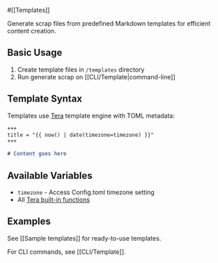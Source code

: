 #[[Templates]]

Generate scrap files from predefined Markdown templates for efficient content creation.

## Basic Usage

1. Create template files in `/templates` directory
2. Run generate scrap on [[CLI/Template|command-line]]

## Template Syntax

Templates use [Tera](https://keats.github.io/tera) template engine with TOML metadata:

```markdown
+++
title = "{{ now() | date(timezone=timezone) }}"
+++

# Content goes here
```

## Available Variables

- `timezone` - Access Config.toml timezone setting
- All [Tera built-in functions](https://keats.github.io/tera/docs/#built-in-functions)

## Examples

See [[Sample templates]] for ready-to-use templates.

For CLI commands, see [[CLI/Template]].